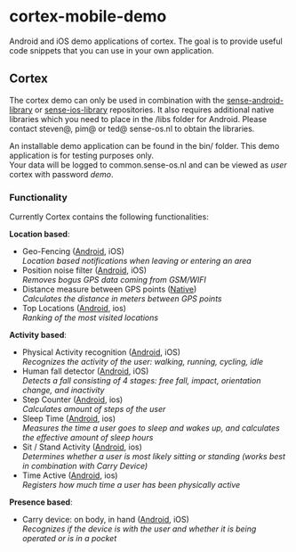cortex-mobile-demo
==================

Android and iOS demo applications of cortex. The goal is to provide useful code snippets that you can use in your own application.

## Cortex
 
The cortex demo can only be used in combination with the [sense-android-library](https://github.com/senseobservationsystems/sense-android-library) or [sense-ios-library](https://github.com/senseobservationsystems/sense-ios-library) repositories.
It also requires additional native libraries which you need to place in the /libs folder for Android.
Please contact steven@, pim@ or ted@ sense-os.nl to obtain the libraries.

An installable demo application can be found in the bin/ folder. This demo application is for testing purposes only.  
Your data will be logged to common.sense-os.nl and can be viewed as _user_ cortex with password _demo_.

### Functionality

Currently Cortex contains the following functionalities:  

__Location based__:

* Geo-Fencing ([Android](http://senseobservationsystems.github.io/aim/android/html/classnl_1_1sense__os_1_1cortex_1_1_geo_fence_sensor.html), iOS)  
_Location based notifications when leaving or entering an area_
* Position noise filter ([Android](http://senseobservationsystems.github.io/aim/android/html/classnl_1_1sense__os_1_1cortex_1_1_filtered_position_sensor.html), iOS)  
_Removes bogus GPS data coming from GSM/WIFI_
* Distance measure between GPS points ([Native](http://senseobservationsystems.github.io/aim/native/html/class_position_distance_measure.html))  
_Calculates the distance in meters between GPS points_
* Top Locations ([Android](http://senseobservationsystems.github.io/aim/android/html/classnl_1_1sense__os_1_1cortex_1_1_top_locations_sensor.html), ios)  
_Ranking of the most visited locations_

__Activity based__:

* Physical Activity recognition ([Android](http://senseobservationsystems.github.io/aim/android/html/classnl_1_1sense__os_1_1cortex_1_1_physical_activity_sensor.html), iOS)  
_Recognizes the activity of the user: walking, running, cycling, idle_
* Human fall detector ([Android](http://senseobservationsystems.github.io/aim/android/html/classnl_1_1sense__os_1_1cortex_1_1_fall_sensor.html), iOS)  
_Detects a fall consisting of 4 stages: free fall, impact, orientation change, and inactivity_
* Step Counter ([Android](http://senseobservationsystems.github.io/aim/android/html/classnl_1_1sense__os_1_1cortex_1_1_step_count_sensor.html), ios)  
_Calculates amount of steps of the user_  
* Sleep Time ([Android](http://senseobservationsystems.github.io/aim/android/html/classnl_1_1sense__os_1_1cortex_1_1_sleep_time_sensor.html), ios)  
_Measures the time a user goes to sleep and wakes up, and calculates the effective amount of sleep hours_  
* Sit / Stand Activity ([Android](http://senseobservationsystems.github.io/aim/android/html/classnl_1_1sense__os_1_1cortex_1_1_sit_stand_sensor.html), ios)  
_Determines whether a user is most likely sitting or standing (works best in combination with Carry Device)_  
* Time Active ([Android](http://senseobservationsystems.github.io/aim/android/html/classnl_1_1sense__os_1_1cortex_1_1_time_active_sensor.html), ios)  
_Registers how much time a user has been physically active_  

__Presence based__:

* Carry device: on body, in hand ([Android](http://senseobservationsystems.github.io/aim/android/html/classnl_1_1sense__os_1_1cortex_1_1_carry_device_sensor.html), iOS)  
_Recognizes if the device is with the user and whether it is being operated or is in a pocket_

